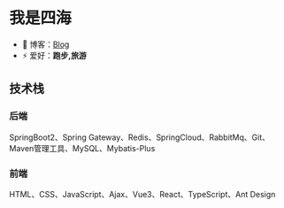 # 我是四海

- 📝 博客：[Blog](https://tsihai.github.io/)
- ⚡ 爱好：**跑步,旅游**

## 技术栈
### 后端
SpringBoot2、Spring Gateway、Redis、SpringCloud、RabbitMq、Git、Maven管理工具、MySQL、Mybatis-Plus

### 前端
HTML、CSS、JavaScript、Ajax、Vue3、React、TypeScript、Ant Design 
